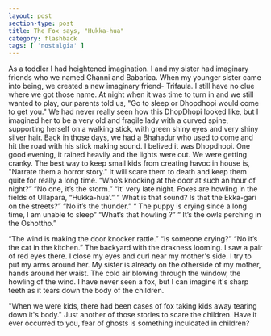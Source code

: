 ```yaml
---
layout: post
section-type: post
title: The Fox says, "Hukka-hua"
category: flashback
tags: [ 'nostalgia' ]
---
```


As a toddler I had heightened imagination. I and my sister had imaginary friends who we named Channi and Babarica. When my younger sister came into being, we created a new imaginary friend- Trifaula. I still have no clue where we got those name. At night when it was time to turn in and we still wanted to play, our parents told us, "Go to sleep or Dhopdhopi would come to get you." We had never really seen how this DhopDhopi looked like, but I imagined her to be a very old and fragile lady with a curved spine, supporting herself on a walking stick, with green shiny eyes and very shiny silver hair. Back in those days, we had a Bhahadur who used to come and hit the road with his stick making sound. I belived it was Dhopdhopi. One good evening, it rained heavily and the lights were out. We were getting cranky. The best way to keep small kids from creating havoc in house is, "Narrate them a horror story." It will scare them to death and keep them quite for really a long time.
“Who’s knocking at the door at such an hour of night?”
“No one, it’s the storm.”
“It’ very late night. Foxes are howling in the fields of Ullapara, “Hukka-hua’.”
“ What is that sound? Is that the Ekka-gari on the streets?”
“No it’s the thunder.”
“ The puppy is crying since a long time, I am unable to sleep”
“What’s that howling ?”
“ It’s the owls perching in the  Oshottho.”

“The wind is making the door knocker rattle.”
“Is someone crying?”
“No it’s the cat in the kitchen.”
The backyard with the drakness looming. I saw a pair of red eyes there. I close my eyes and curl near my mother's side. I try to put my arms around her. My sister is already on the otherside of my mother, hands around her waist. The cold air blowing through the window, the howling of the wind. I have never seen a fox, but I can imagine it's sharp teeth as it tears down the body of the children. 

"When we were kids, there had been cases of fox taking kids away tearing down it's body." Just another of those stories to scare the children. Have it ever occurred to you, fear of ghosts is something inculcated in children? 
